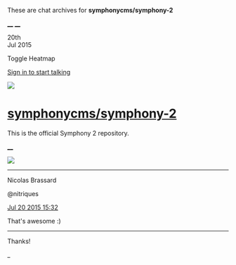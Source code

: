 These are chat archives for **symphonycms/symphony-2**

[__](/symphonycms/symphony-2/archives/2015/07/21)
[__](/symphonycms/symphony-2/archives/2015/07/19)

20th  
Jul 2015

Toggle Heatmap

[Sign in to start talking](/login?action=login&button=archive-login)

![](https://avatars-02.gitter.im/group/iv/3/57542c45c43b8c601977197e?s=48)

#  [symphonycms/symphony-2](/symphonycms/symphony-2)

This is the official Symphony 2 repository.

[ __ ](/orgs/symphonycms/rooms "More symphonycms rooms" )

![](https://avatars1.githubusercontent.com/u/771169?v=3&s=30)

__ __

Nicolas Brassard

@nitriques

[Jul 20 2015
15:32](https://gitter.im/symphonycms/symphony-2?at=55ad149b1bcc00ce0bf2cee3 ""
)

That's awesome :)

__ __

Thanks!

_

